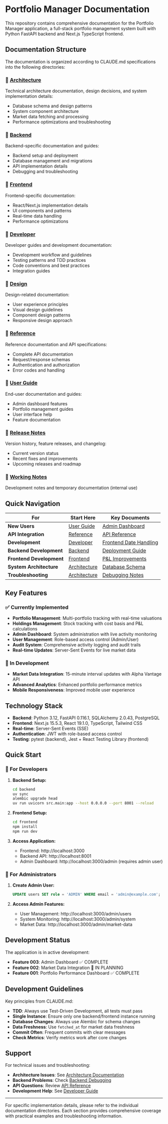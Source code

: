 # Portfolio Manager Documentation

This repository contains comprehensive documentation for the Portfolio Manager application, a full-stack portfolio management system built with Python FastAPI backend and Next.js TypeScript frontend.

## Documentation Structure

The documentation is organized according to CLAUDE.md specifications into the following directories:

### 📁 [Architecture](architecture/)
Technical architecture documentation, design decisions, and system implementation details:
- Database schema and design patterns
- System component architecture
- Market data fetching and processing
- Performance optimizations and troubleshooting

### 📁 [Backend](backend/)
Backend-specific documentation and guides:
- Backend setup and deployment
- Database management and migrations
- API implementation details
- Debugging and troubleshooting

### 📁 [Frontend](frontend/)
Frontend-specific documentation:
- React/Next.js implementation details
- UI components and patterns
- Real-time data handling
- Performance optimizations

### 📁 [Developer](developer/)
Developer guides and development documentation:
- Development workflow and guidelines
- Testing patterns and TDD practices
- Code conventions and best practices
- Integration guides

### 📁 [Design](design/)
Design-related documentation:
- User experience principles
- Visual design guidelines
- Component design patterns
- Responsive design approach

### 📁 [Reference](reference/)
Reference documentation and API specifications:
- Complete API documentation
- Request/response schemas
- Authentication and authorization
- Error codes and handling

### 📁 [User Guide](user-guide/)
End-user documentation and guides:
- Admin dashboard features
- Portfolio management guides
- User interface help
- Feature documentation

### 📁 [Release Notes](release_notes/)
Version history, feature releases, and changelog:
- Current version status
- Recent fixes and improvements
- Upcoming releases and roadmap

### 📁 [Working Notes](working-notes/)
Development notes and temporary documentation (internal use)

## Quick Navigation

| For | Start Here | Key Documents |
|-----|------------|---------------|
| **New Users** | [User Guide](user-guide/README.md) | [Admin Dashboard](user-guide/admin-dashboard.md) |
| **API Integration** | [Reference](reference/README.md) | [API Reference](reference/api-reference.md) |
| **Development** | [Developer](developer/README.md) | [Frontend Date Handling](developer/frontend-date-handling.md) |
| **Backend Development** | [Backend](backend/README.md) | [Deployment Guide](backend/deployment-guide.md) |
| **Frontend Development** | [Frontend](frontend/README.md) | [P&L Improvements](frontend/frontend-pl-improvements.md) |
| **System Architecture** | [Architecture](architecture/README.md) | [Database Schema](architecture/database-schema-pricing.md) |
| **Troubleshooting** | [Architecture](architecture/README.md) | [Debugging Notes](backend/debugging-notes.md) |

## Key Features

### ✅ Currently Implemented
- **Portfolio Management**: Multi-portfolio tracking with real-time valuations
- **Holdings Management**: Stock tracking with cost basis and P&L calculations
- **Admin Dashboard**: System administration with live activity monitoring
- **User Management**: Role-based access control (Admin/User)
- **Audit System**: Comprehensive activity logging and audit trails
- **Real-time Updates**: Server-Sent Events for live market data

### 🚧 In Development
- **Market Data Integration**: 15-minute interval updates with Alpha Vantage API
- **Advanced Analytics**: Enhanced portfolio performance metrics
- **Mobile Responsiveness**: Improved mobile user experience

## Technology Stack

- **Backend**: Python 3.12, FastAPI 0.116.1, SQLAlchemy 2.0.43, PostgreSQL
- **Frontend**: Next.js 15.5.3, React 19.1.0, TypeScript, Tailwind CSS
- **Real-time**: Server-Sent Events (SSE)
- **Authentication**: JWT with role-based access control
- **Testing**: pytest (backend), Jest + React Testing Library (frontend)

## Quick Start

### 🚀 For Developers

1. **Backend Setup:**
   ```bash
   cd backend
   uv sync
   alembic upgrade head
   uv run uvicorn src.main:app --host 0.0.0.0 --port 8001 --reload
   ```

2. **Frontend Setup:**
   ```bash
   cd frontend
   npm install
   npm run dev
   ```

3. **Access Application:**
   - Frontend: http://localhost:3000
   - Backend API: http://localhost:8001
   - Admin Dashboard: http://localhost:3000/admin (requires admin user)

### 👥 For Administrators

1. **Create Admin User:**
   ```sql
   UPDATE users SET role = 'ADMIN' WHERE email = 'admin@example.com';
   ```

2. **Access Admin Features:**
   - User Management: http://localhost:3000/admin/users
   - System Monitoring: http://localhost:3000/admin/system
   - Market Data: http://localhost:3000/admin/market-data

## Development Status

The application is in active development:
- **Feature 003**: Admin Dashboard ✅ COMPLETE
- **Feature 002**: Market Data Integration 🚧 IN PLANNING
- **Feature 001**: Portfolio Performance Dashboard ✅ COMPLETE

## Development Guidelines

Key principles from CLAUDE.md:
- **TDD**: Always use Test-Driven Development, all tests must pass
- **Single Instance**: Ensure only one backend/frontend instance running
- **Database Changes**: Always use Alembic for schema changes
- **Data Freshness**: Use `fetched_at` for market data freshness
- **Commit Often**: Frequent commits with clear messages
- **Check Metrics**: Verify metrics work after core changes

## Support

For technical issues and troubleshooting:
- **Architecture Issues**: See [Architecture Documentation](architecture/README.md)
- **Backend Problems**: Check [Backend Debugging](backend/debugging-notes.md)
- **API Questions**: Review [API Reference](reference/api-reference.md)
- **Development Help**: See [Developer Guide](developer/README.md)

---

For specific implementation details, please refer to the individual documentation directories. Each section provides comprehensive coverage with practical examples and troubleshooting information.